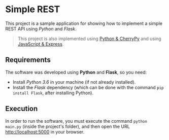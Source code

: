 # Simple REST

This project is a sample application for showing how to implement a simple REST API using _Python_ and _Flask_.

> This project is also implemented using [Python & CherryPy](https://github.com/jfmdev/SimpleREST/tree/cherrypy) and using [JavaScript & Express](https://github.com/jfmdev/SimpleREST/tree/express).

## Requirements

The software was developed using **Python** and **Flask**, so you need:

 * Install _Python 3.6_ in your machine (if not already installed).
 * Install the _Flask_ dependency (which can be done with the command `pip install Flask`, after installing Python).
 
## Execution

In order to run the software, you must execute the command `python main.py` (inside the project's folder),
and then open the URL [http://localhost:5000](http://localhost:5000) in your browser.

